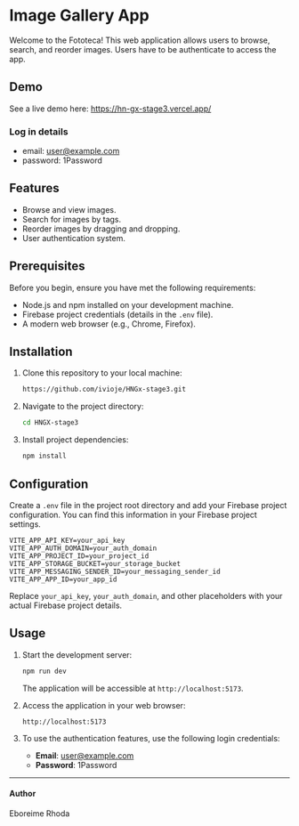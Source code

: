 # Image Gallery App

Welcome to the Fototeca! This web application allows users to browse, search, and reorder images. Users have to be authenticate to access the app.

## Demo

See a live demo here: https://hn-gx-stage3.vercel.app/

### Log in details

- email: user@example.com
- password: 1Password

## Features

- Browse and view images.
- Search for images by tags.
- Reorder images by dragging and dropping.
- User authentication system.

## Prerequisites

Before you begin, ensure you have met the following requirements:

- Node.js and npm installed on your development machine.
- Firebase project credentials (details in the `.env` file).
- A modern web browser (e.g., Chrome, Firefox).

## Installation

1. Clone this repository to your local machine:

   ```bash
   https://github.com/ivioje/HNGx-stage3.git
   ```

2. Navigate to the project directory:

   ```bash
   cd HNGX-stage3
   ```

3. Install project dependencies:

   ```bash
   npm install
   ```

## Configuration

Create a `.env` file in the project root directory and add your Firebase project configuration. You can find this information in your Firebase project settings.

```plaintext
VITE_APP_API_KEY=your_api_key
VITE_APP_AUTH_DOMAIN=your_auth_domain
VITE_APP_PROJECT_ID=your_project_id
VITE_APP_STORAGE_BUCKET=your_storage_bucket
VITE_APP_MESSAGING_SENDER_ID=your_messaging_sender_id
VITE_APP_APP_ID=your_app_id
```

Replace `your_api_key`, `your_auth_domain`, and other placeholders with your actual Firebase project details.

## Usage

1. Start the development server:

   ```bash
   npm run dev
   ```

   The application will be accessible at `http://localhost:5173`.

2. Access the application in your web browser:

   ```
   http://localhost:5173
   ```

3. To use the authentication features, use the following login credentials:

   - **Email**: user@example.com
   - **Password**: 1Password

---

#### Author

Eboreime Rhoda
